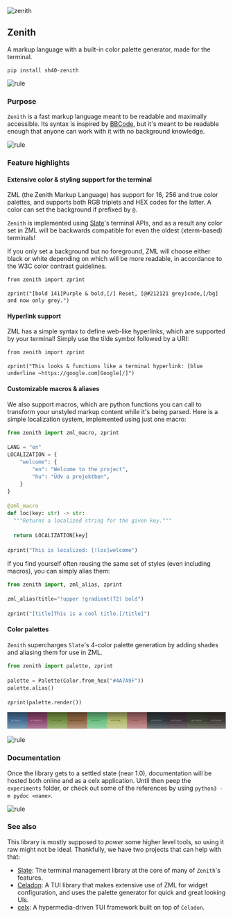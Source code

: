 ![zenith](https://singlecolorimage.com/get/4A7A9F/1600x200)

## Zenith

A markup language with a built-in color palette generator, made for the terminal.

```
pip install sh40-zenith
```

![rule](https://singlecolorimage.com/get/4A7A9F/1600x3)

### Purpose

`Zenith` is a fast markup language meant to be readable and maximally accessible. Its
syntax is inspired by [BBCode](https://en.wikipedia.org/wiki/BBCode), but it's meant to
be readable enough that anyone can work with it with no background knowledge.

![rule](https://singlecolorimage.com/get/4A7A9F/1600x3)

### Feature highlights

#### Extensive color & styling support for the terminal

ZML (the Zenith Markup Language) has support for 16, 256 and true color palettes, and
supports both RGB triplets and HEX codes for the latter. A color can set the background
if prefixed by `@`.

`Zenith` is implemented using [Slate](https://github.com/shade40/slate)'s terminal APIs,
and as a result any color set in ZML will be backwards compatible for even the oldest
(xterm-based) terminals!

If you only set a background but no foreground, ZML will choose either black or white
depending on which will be more readable, in accordance to the W3C color contrast guidelines. 

```python3
from zenith import zprint

zprint("[bold 141]Purple & bold,[/] Reset, [@#212121 grey]code,[/bg] and now only grey.")
```

#### Hyperlink support

ZML has a simple syntax to define web-like hyperlinks, which are supported by your terminal!
Simply use the tilde symbol followed by a URI:

```python3
from zenith import zprint

zprint("This looks & functions like a terminal hyperlink: [blue underline ~https://google.com]Google[/]")
```

#### Customizable macros & aliases

We also support macros, which are python functions you can call to transform your
unstyled markup content while it's being parsed. Here is a simple localization system,
implemented using just one macro:

```python
from zenith import zml_macro, zprint

LANG = "en"
LOCALIZATION = {
    "welcome": {
        "en": "Welcome to the project",
        "hu": "Üdv a projektben",
    }
}

@zml_macro
def loc(key: str) -> str:
  """Returns a localized string for the given key."""

  return LOCALIZATION[key]

zprint("This is localized: [!loc]welcome")
```

If you find yourself often reusing the same set of styles (even including macros), you can
simply alias them:

```python
from zenith import, zml_alias, zprint

zml_alias(title="!upper !gradient(72) bold")

zprint("[title]This is a cool title.[/title]")
```

#### Color palettes

`Zenith` supercharges `Slate`'s 4-color palette generation by adding shades and
aliasing them for use in ZML.

```python
from zenith import palette, zprint

palette = Palette(Color.from_hex("#4A7A9F"))
palette.alias()

zprint(palette.render())
```

<img src="https://github.com/shade40/Zenith/blob/main/assets/palette.png?raw=true" alt="Palette example">

![rule](https://singlecolorimage.com/get/4A7A9F/1600x3)

### Documentation

Once the library gets to a settled state (near 1.0), documentation will be hosted both online and as a celx
application. Until then peep the `experiments` folder, or check out some of the references by using
`python3 -m pydoc <name>`.

![rule](https://singlecolorimage.com/get/4A7A9F/1600x3)

### See also

This library is mostly supposed to _power_ some higher level tools, so using it raw might
not be ideal. Thankfully, we have two projects that can help with that:

- [Slate](https://github.com/shade40/slate): The terminal management library at the core of many of `Zenith`'s
    features.
- [Celadon](https://github.com/shade40/celadon): A TUI library that makes extensive use of ZML for widget
    configuration, and uses the palette generator for quick and great looking UIs.
- [celx](https://github.com/shade40/celx): A hypermedia-driven TUI framework built on top of `Celadon`.
